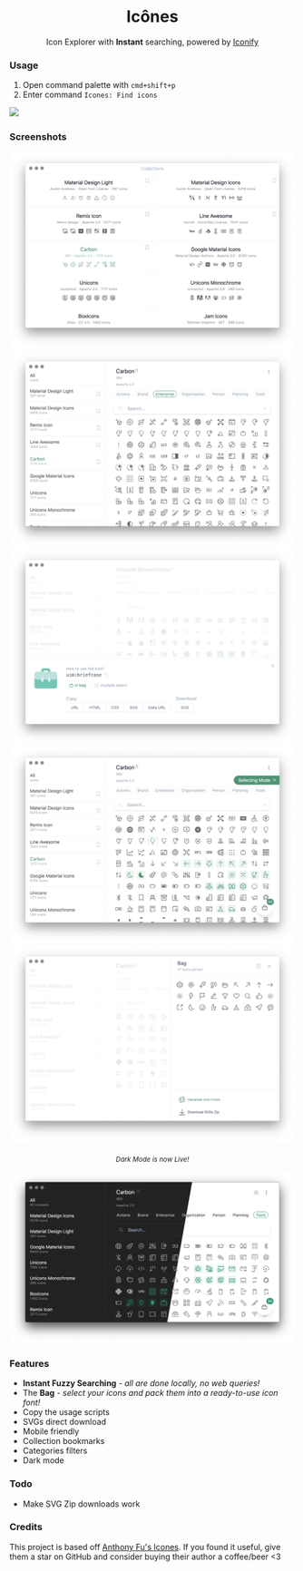 <h1 align="center">
Icônes
</h1>

<p align="center">Icon Explorer with <b>Instant</b> searching, powered by <a href="https://github.com/iconify/iconify" target="_blank">Iconify</a></p>

### Usage

1. Open command palette with `cmd+shift+p`
2. Enter command `Icones: Find icons`

![](./screenshots/demo.gif)

### Screenshots

![](./screenshots/1.png)
![](./screenshots/2.png)
![](./screenshots/3.png)
![](./screenshots/4.png)
![](./screenshots/5.png)

<p align="center">
<sub><em>Dark Mode is now Live!</em></sub>
</p>

![](./screenshots/6.png)

### Features

- **Instant Fuzzy Searching** _- all are done locally, no web queries!_
- The **Bag** _- select your icons and pack them into a ready-to-use icon font!_
- Copy the usage scripts
- SVGs direct download
- Mobile friendly
- Collection bookmarks
- Categories filters
- Dark mode

### Todo

- Make SVG Zip downloads work

### Credits

This project is based off [Anthony Fu's Icones](https://github.com/antfu/icons). If you found it useful, give them a star on GitHub and consider buying their author a coffee/beer <3
